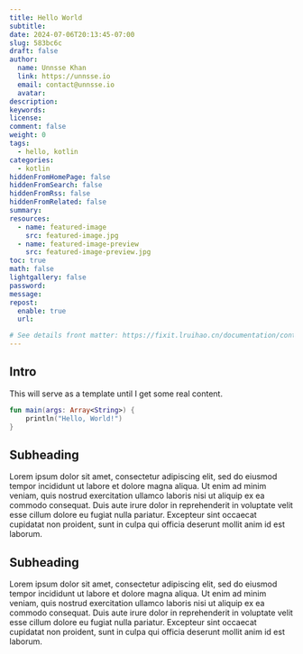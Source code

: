 ```yaml
---
title: Hello World
subtitle:
date: 2024-07-06T20:13:45-07:00
slug: 583bc6c
draft: false
author: 
  name: Unnsse Khan
  link: https://unnsse.io
  email: contact@unnsse.io
  avatar:
description:
keywords:
license:
comment: false
weight: 0
tags:
  - hello, kotlin
categories:
  - kotlin
hiddenFromHomePage: false
hiddenFromSearch: false
hiddenFromRss: false
hiddenFromRelated: false
summary:
resources:
  - name: featured-image
    src: featured-image.jpg
  - name: featured-image-preview
    src: featured-image-preview.jpg
toc: true
math: false
lightgallery: false
password:
message:
repost:
  enable: true
  url:

# See details front matter: https://fixit.lruihao.cn/documentation/content-management/introduction/#front-matter
---
```


## Intro

This will serve as a template until I get some real content.
 
```kotlin
fun main(args: Array<String>) {
    println("Hello, World!")
}
```
## Subheading 

Lorem ipsum dolor sit amet, consectetur adipiscing elit, sed do eiusmod tempor incididunt ut labore et dolore magna 
aliqua. Ut enim ad minim veniam, quis nostrud exercitation ullamco laboris nisi ut aliquip ex ea commodo consequat. 
Duis aute irure dolor in reprehenderit in voluptate velit esse cillum dolore eu fugiat nulla pariatur. Excepteur sint 
occaecat cupidatat non proident, sunt in culpa qui officia deserunt mollit anim id est laborum.

## Subheading 

Lorem ipsum dolor sit amet, consectetur adipiscing elit, sed do eiusmod tempor incididunt ut labore et dolore magna
aliqua. Ut enim ad minim veniam, quis nostrud exercitation ullamco laboris nisi ut aliquip ex ea commodo consequat.
Duis aute irure dolor in reprehenderit in voluptate velit esse cillum dolore eu fugiat nulla pariatur. Excepteur sint
occaecat cupidatat non proident, sunt in culpa qui officia deserunt mollit anim id est laborum.